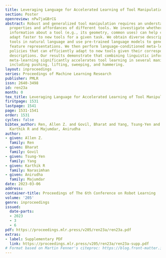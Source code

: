 ```yaml
---
title: Leveraging Language for Accelerated Learning of Tool Manipulation
section: Poster
openreview: nPw7jaGBrCG
abstract: Robust and generalized tool manipulation requires an understanding of the
  properties and affordances of different tools. We investigate whether linguistic
  information about a tool (e.g., its geometry, common uses) can help control policies
  adapt faster to new tools for a given task. We obtain diverse descriptions of various
  tools in natural language and use pre-trained language models to generate their
  feature representations. We then perform language-conditioned meta-learning to learn
  policies that can efficiently adapt to new tools given their corresponding text
  descriptions. Our results demonstrate that combining linguistic information and
  meta-learning significantly accelerates tool learning in several manipulation tasks
  including pushing, lifting, sweeping, and hammering.
layout: inproceedings
series: Proceedings of Machine Learning Research
publisher: PMLR
issn: 2640-3498
id: ren23a
month: 0
tex_title: Leveraging Language for Accelerated Learning of Tool Manipulation
firstpage: 1531
lastpage: 1541
page: 1531-1541
order: 1531
cycles: false
bibtex_author: Ren, Allen Z. and Govil, Bharat and Yang, Tsung-Yen and Narasimhan,
  Karthik R and Majumdar, Anirudha
author:
- given: Allen Z.
  family: Ren
- given: Bharat
  family: Govil
- given: Tsung-Yen
  family: Yang
- given: Karthik R
  family: Narasimhan
- given: Anirudha
  family: Majumdar
date: 2023-03-06
address:
container-title: Proceedings of The 6th Conference on Robot Learning
volume: '205'
genre: inproceedings
issued:
  date-parts:
  - 2023
  - 3
  - 6
pdf: https://proceedings.mlr.press/v205/ren23a/ren23a.pdf
extras:
- label: Supplementary PDF
  link: https://proceedings.mlr.press/v205/ren23a/ren23a-supp.pdf
# Format based on Martin Fenner's citeproc: https://blog.front-matter.io/posts/citeproc-yaml-for-bibliographies/
---
```

